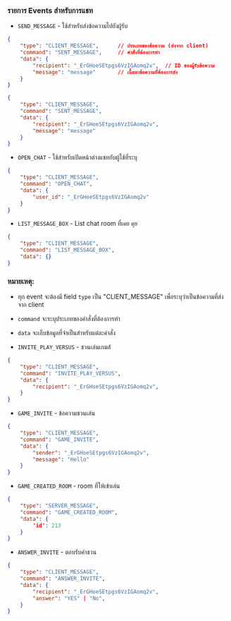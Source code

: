 ### รายการ Events สำหรับการแชท

- `SEND_MESSAGE` - ใช้สำหรับส่งข้อความไปยังผู้รับ
```json
{
    "type": "CLIENT_MESSAGE",      // ประเภทของข้อความ (ส่งจาก client)
    "command": "SENT_MESSAGE",     // คำสั่งที่ต้องการทำ
    "data": {
        "recipient": "_ErGHoeSEtpgs6VzIGAomq2v",  // ID ของผู้รับข้อความ
        "message": "message"       // เนื้อหาข้อความที่ต้องการส่ง
    }
}
```
```json
{
    "type": "CLIENT_MESSAGE",
    "command": "SENT_MESSAGE",
    "data": {
        "recipient": "_ErGHoeSEtpgs6VzIGAomq2v",
        "message": "message"
    }
}
```

- `OPEN_CHAT` - ใช้สำหรับเปิดหน้าต่างแชทกับผู้ใช้ที่ระบุ
```json
{
    "type": "CLIENT_MESSAGE",
    "command": "OPEN_CHAT",
    "data": {
        "user_id": "_ErGHoeSEtpgs6VzIGAomq2v"
    }
}
```


- `LIST_MESSAGE_BOX` - List chat room ที่เคย คุย
```json
{
    "type": "CLIENT_MESSAGE",
    "command": "LIST_MESSAGE_BOX",
    "data": {}
}
```


### หมายเหตุ:
- ทุก event จะต้องมี field `type` เป็น "CLIENT_MESSAGE" เพื่อระบุว่าเป็นข้อความที่ส่งจาก client
- `command` จะระบุประเภทของคำสั่งที่ต้องการทำ
- `data` จะเก็บข้อมูลที่จำเป็นสำหรับแต่ละคำสั่ง


- `INVITE_PLAY_VERSUS` - ชวนเล่นเกมส์
```json
{
    "type": "CLIENT_MESSAGE",
    "command": "INVITE_PLAY_VERSUS",
    "data": {
        "recipient": "_ErGHoeSEtpgs6VzIGAomq2v",
    }
}
```

- `GAME_INVITE` - ข้อความชวนเล่น
```json
{
    "type": "CLIENT_MESSAGE",
    "command": "GAME_INVITE",
    "data": {
        "sender": "_ErGHoeSEtpgs6VzIGAomq2v",
        "message": "Hello"
    }
}
```

- `GAME_CREATED_ROOM` - room ที่ให้เข้าเล่น
```json
{
    "type": "SERVER_MESSAGE",
    "command": "GAME_CREATED_ROOM",
    "data": {
        'id': 213
    }
}
```


- `ANSWER_INVITE` - ตอบรับคำชวน
```json
{
    "type": "CLIENT_MESSAGE",
    "command": "ANSWER_INVITE",
    "data": {
        "recipient": "_ErGHoeSEtpgs6VzIGAomq2v", 
        "answer": "YES" | "No",
    }
}
```
